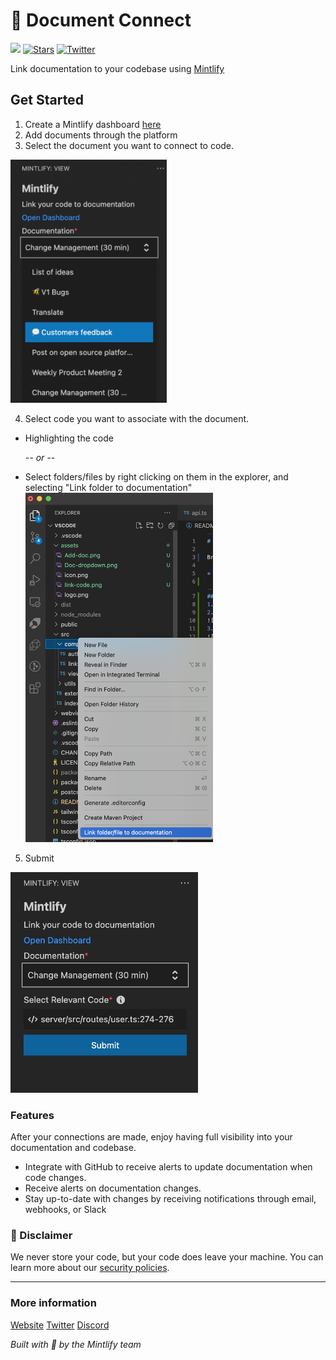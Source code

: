 # 🌿 Document Connect

![](https://img.shields.io/github/checks-status/mintlify/mintlify/38f1d5b1fd9397e56f5da3ec2d254b09859a579f) [![Stars](https://img.shields.io/github/stars/mintlify/mintlify?style=social)](https://github.com/mintlify/mintlify) [![Twitter](https://img.shields.io/twitter/follow/mintlify?style=social)](https://twitter.com/mintlify)

Link documentation to your codebase using [Mintlify](https://mintlify.com)

## Get Started

1. Create a Mintlify dashboard [here](https://www.mintlify.com/create)
2. Add documents through the platform
3. Select the document you want to connect to code.

<img src="/vscode/assets/dropdown.png" width="250px" />

4. Select code you want to associate with the document.

- Highlighting the code

  _-- or --_

- Select folders/files by right clicking on them in the explorer, and selecting "Link folder to documentation"
  <img src="/vscode/assets/link-file.png" width="300px" />

5. Submit

<img src="/vscode/assets/submit.png" width="300px" />

### Features

After your connections are made, enjoy having full visibility into your documentation and codebase.

- Integrate with GitHub to receive alerts to update documentation when code changes.
- Receive alerts on documentation changes.
- Stay up-to-date with changes by receiving notifications through email, webhooks, or Slack

### 🚨 Disclaimer

We never store your code, but your code does leave your machine. You can learn more about our [security policies](https://www.mintlify.com/security).

---

### More information

[Website](https://mintlify.com/)
[Twitter](https://twitter.com/mintlify)
[Discord](https://discord.gg/6W7GuYuxra)

_Built with 💚 by the Mintlify team_
